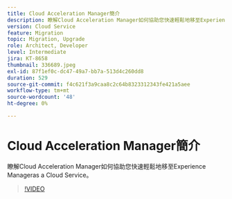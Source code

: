 ```yaml
---
title: Cloud Acceleration Manager簡介
description: 瞭解Cloud Acceleration Manager如何協助您快速輕鬆地移至Experience Manageras a Cloud Service。
version: Cloud Service
feature: Migration
topic: Migration, Upgrade
role: Architect, Developer
level: Intermediate
jira: KT-8658
thumbnail: 336689.jpeg
exl-id: 87f1ef0c-dc47-49a7-bb7a-513d4c260dd8
duration: 529
source-git-commit: f4c621f3a9caa8c2c64b8323312343fe421a5aee
workflow-type: tm+mt
source-wordcount: '48'
ht-degree: 0%

---
```


# Cloud Acceleration Manager簡介

瞭解Cloud Acceleration Manager如何協助您快速輕鬆地移至Experience Manageras a Cloud Service。

>[!VIDEO](https://video.tv.adobe.com/v/336689?quality=12&learn=on)
